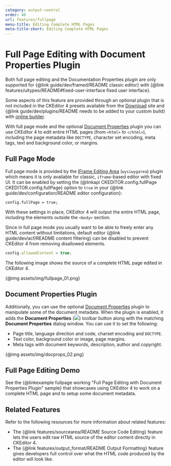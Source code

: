 ```yaml
---
category: output-control
order: 40
url: features/fullpage
menu-title: Editing Complete HTML Pages
meta-title-short: Editing Complete HTML Pages
---
```

<!--
Copyright (c) 2003-2024, CKSource Holding sp. z o.o. All rights reserved.
For licensing, see LICENSE.md.
-->

# Full Page Editing with Document Properties Plugin

<info-box info="">
 <p>
 	Both full page editing and the Documentation Properties plugin are only supported for {@link guide/dev/framed/README classic editor} with {@link features/uitypes/README#fixed-user-interface fixed user interface}.
 </p>
 <p>
 Some aspects of this feature are provided through an optional plugin that is not included in the CKEditor 4 presets available from the <a href="https://ckeditor.com/ckeditor-4/download/">Download</a> site and {@link guide/dev/plugins/README needs to be added to your custom build} with <a href="https://ckeditor.com/cke4/builder">online builder</a>.
 </p>
</info-box>

With full page mode and the optional [Document Properties](https://ckeditor.com/cke4/addon/docprops) plugin you can use CKEditor 4 to edit entire HTML pages (from `<html>` to `</html>`), including the page metadata like `DOCTYPE`, character set encoding, meta tags, text and background color, or margins.

## Full Page Mode

Full page mode is provided by the [IFrame Editing Area](https://ckeditor.com/cke4/addon/wysiwygarea) (`wysiwygarea`) plugin which means it is only available for classic, `iframe`-based editor with fixed UI. It can be enabled by setting the {@linkapi CKEDITOR.config.fullPage CKEDITOR.config.fullPage} option to `true` in your {@link guide/dev/configuration/README editor configuration}:

	config.fullPage = true;

With these settings in place, CKEditor 4 will output the entire HTML page, including the elements outside the `<body>` section.

<info-box hint="">
 <p>
 Since in full page mode you usually want to be able to freely enter any HTML content without limitations, default editor {@link guide/dev/acf/README content filtering} can be disabled to prevent CKEditor 4 from removing disallowed elements.
 </p>

```js
config.allowedContent = true;
```

</info-box>

The following image shows the source of a complete HTML page edited in CKEditor 4.

{@img assets/img/fullpage_01.png}

## Document Properties Plugin

Additionally, you can use the optional [Document Properties](https://ckeditor.com/cke4/addon/docprops) plugin to manipulate some of the document metadata. When the plugin is enabled, it adds the **Document Properties** (<img class="inline" src="%BASE_PATH%/assets/img/docprops.png">) toolbar button along with the matching **Document Properties** dialog window. You can use it to set the following:

* Page title, language direction and code, charset encoding and `DOCTYPE`.
* Text color, background color or image, page margins.
* Meta tags with document keywords, description, author and copyright.

{@img assets/img/docprops_02.png}

## Full Page Editing Demo

See the {@linkexample fullpage working "Full Page Editing with Document Properties Plugin" sample} that showcases using CKEditor 4 to work on a complete HTML page and to setup some document metadata.

## Related Features

Refer to the following resources for more information about related features:

* The {@link features/sourcearea/README Source Code Editing} feature lets the users edit raw HTML source of the editor content directly in CKEditor 4.
* The {@link features/output_format/README Output Formatting} feature gives developers full control over what the HTML code produced by the editor will look like.
